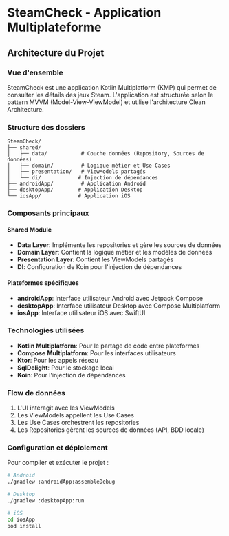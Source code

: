 # SteamCheck - Application Multiplateforme

## Architecture du Projet

### Vue d'ensemble
SteamCheck est une application Kotlin Multiplatform (KMP) qui permet de consulter les détails des jeux Steam. L'application est structurée selon le pattern MVVM (Model-View-ViewModel) et utilise l'architecture Clean Architecture.

### Structure des dossiers

```
SteamCheck/
├── shared/
│   ├── data/           # Couche données (Repository, Sources de données)
│   ├── domain/         # Logique métier et Use Cases
│   ├── presentation/   # ViewModels partagés
│   └── di/            # Injection de dépendances
├── androidApp/         # Application Android
├── desktopApp/        # Application Desktop
└── iosApp/            # Application iOS
```

### Composants principaux

#### Shared Module
- **Data Layer**: Implémente les repositories et gère les sources de données
- **Domain Layer**: Contient la logique métier et les modèles de données
- **Presentation Layer**: Contient les ViewModels partagés
- **DI**: Configuration de Koin pour l'injection de dépendances

#### Plateformes spécifiques
- **androidApp**: Interface utilisateur Android avec Jetpack Compose
- **desktopApp**: Interface utilisateur Desktop avec Compose Multiplatform
- **iosApp**: Interface utilisateur iOS avec SwiftUI

### Technologies utilisées

- **Kotlin Multiplatform**: Pour le partage de code entre plateformes
- **Compose Multiplatform**: Pour les interfaces utilisateurs
- **Ktor**: Pour les appels réseau
- **SqlDelight**: Pour le stockage local
- **Koin**: Pour l'injection de dépendances

### Flow de données

1. L'UI interagit avec les ViewModels
2. Les ViewModels appellent les Use Cases
3. Les Use Cases orchestrent les repositories
4. Les Repositories gèrent les sources de données (API, BDD locale)

### Configuration et déploiement

Pour compiler et exécuter le projet :

```bash
# Android
./gradlew :androidApp:assembleDebug

# Desktop
./gradlew :desktopApp:run

# iOS
cd iosApp
pod install
```
